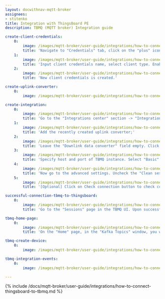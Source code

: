 ```yaml
---
layout: docwithnav-mqtt-broker
assignees:
- stitenko
title: Integration with ThingsBoard PE
description: TBMQ (MQTT broker) Integration guide

create-client-credentials:
    0:
        image: /images/mqtt-broker/user-guide/integrations/how-to-connect-tbqm-to-thingsboard/tbmq-add-client-credentials-1-pe.png
        title: 'Navigate to "Credentials" tab, click on the "plus" icon in the top right corner of the table;'
    1:
        image: /images/mqtt-broker/user-guide/integrations/how-to-connect-tbqm-to-thingsboard/tbmq-add-client-credentials-2-pe.png
        title: 'Input client credentials name, select client type. Enable "Basic" authentication type and input "Username" and "Password" with chosen values. For example, use username and password values respectively. Click "Add" to save credentials;'
    2:
        image: /images/mqtt-broker/user-guide/integrations/how-to-connect-tbqm-to-thingsboard/tbmq-add-client-credentials-3-pe.png
        title: 'New client credentials is created.'

create-uplink-converter:
    0:
        image: /images/mqtt-broker/user-guide/integrations/how-to-connect-tbqm-to-thingsboard/tbmq-uplink-converter-tbel-1-pe.png

create-integration:
    0:
        image: /images/mqtt-broker/user-guide/integrations/how-to-connect-tbqm-to-thingsboard/tbmq-integration-add-integration-1-pe.png
        title: 'Go to the "Integrations center" section -> "Integrations" page and click "plus" icon to add a new integration. Name it "MQTT Integration", select type "MQTT";'
    1:
        image: /images/mqtt-broker/user-guide/integrations/how-to-connect-tbqm-to-thingsboard/tbmq-integration-add-integration-2-pe.png
        title: 'Add the recently created uplink converter;'
    2:
        image: /images/mqtt-broker/user-guide/integrations/how-to-connect-tbqm-to-thingsboard/tbmq-integration-add-integration-3-pe.png
        title: 'Leave the "Downlink data converter" field empty. Click "Skip";'
    3:
        image: /images/mqtt-broker/user-guide/integrations/how-to-connect-tbqm-to-thingsboard/tbmq-integration-add-integration-4-pe.png
        title: 'Specify host and port of TBMQ instance. Select "Basic" credentials type and specify TBMQ client credentials. Add a topic filter: "tb/mqtt-integration-tutorial/sensors/+/temperature" and select an MQTT QoS level;'
    4:
        image: /images/mqtt-broker/user-guide/integrations/how-to-connect-tbqm-to-thingsboard/tbmq-integration-add-integration-5-pe.png
        title: 'Now go to the advanced settings. Uncheck the "Clean session" parameter and specify client ID;'
    5:
        image: /images/mqtt-broker/user-guide/integrations/how-to-connect-tbqm-to-thingsboard/tbmq-integration-add-integration-6-pe.png
        title: '[Optional] Click on Check connection button to check connection to your Service Bus topic. Click Add button to create the integration.'

successful-connection-tbmq-to-thingsboard:
    0:
        image: /images/mqtt-broker/user-guide/integrations/how-to-connect-tbqm-to-thingsboard/tbmq-sessions-1-pe.png
        title: 'Go to the "Sessions" page in the TBMQ UI. Upon successful establishment of the connection ThingsBoard to TBMQ, we will see a new session and its status - "Connected".'

tbmq-home-page:
    0:
        image: /images/mqtt-broker/user-guide/integrations/how-to-connect-tbqm-to-thingsboard/tbmq-home-page-1-pe.png
        title: 'On the "Home" page, in the "Kafka Topics" window, you will see a name of Kafka topic (which corresponds to the client ID specified in the MQTT integration), number of partitions, replication factor and size of the topic.'

tbmq-create-device:
    0:
        image: /images/mqtt-broker/user-guide/integrations/how-to-connect-tbqm-to-thingsboard/tbmq-create-device-1-pe.png

tbmq-integration-events:
    0:
        image: /images/mqtt-broker/user-guide/integrations/how-to-connect-tbqm-to-thingsboard/tbmq-integration-events-1-pe.png

---
```


{% include /docs/mqtt-broker/user-guide/integrations/how-to-connect-thingsboard-to-tbmq.md %}